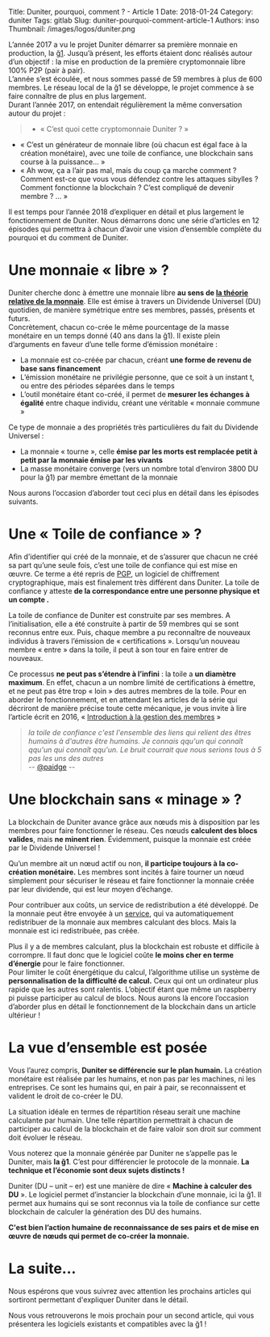Title: Duniter, pourquoi, comment ? - Article 1
Date: 2018-01-24
Category: duniter
Tags: gitlab
Slug: duniter-pourquoi-comment-article-1
Authors: inso
Thumbnail: /images/logos/duniter.png


L’année 2017 a vu le projet Duniter démarrer sa première monnaie en production, la [ğ1](https://g1.duniter.fr/). Jusqu’à présent, les efforts étaient donc réalisés autour d’un objectif : la mise en production de la première cryptomonnaie libre 100%  P2P (pair à pair).  
L’année s’est écoulée, et nous sommes passé de 59 membres à plus de 600 membres. Le réseau local de la ğ1 se développe, le projet commence à se faire connaître de plus en plus largement.  
Durant l’année 2017, on entendait régulièrement la même conversation autour du projet : 

> - « C’est quoi cette cryptomonnaie Duniter ? »  
- « C’est un générateur de monnaie libre (où chacun est égal face à la création monétaire), avec une toile de confiance, une blockchain sans course à la puissance... »  
- « Ah wow, ça a l’air pas mal, mais du coup ça marche comment ? Comment est-ce que vous vous défendez contre les attaques sibylles ? Comment fonctionne la blockchain  ? C’est compliqué de devenir membre ? ... »

Il est temps pour l’année 2018 d’expliquer en détail et plus largement le fonctionnement de Duniter. Nous démarrons donc une série d’articles en 12 épisodes qui permettra à chacun d’avoir une vision d’ensemble complète du pourquoi et du comment de Duniter.


# Une monnaie « libre » ?

Duniter cherche donc à émettre une monnaie libre **au sens de [la théorie relative de la monnaie](https://trm.creationmonetaire.info)**. Elle est émise à travers un Dividende Universel (DU) quotidien, de manière symétrique entre ses membres, passés, présents et futurs.  
Concrètement, chacun co-crée le même pourcentage de la masse monétaire en un temps donné (40 ans dans la ğ1). Il existe plein d’arguments en faveur d’une telle forme d’émission monétaire :

- La monnaie est co-créée par chacun, créant **une forme de revenu de base sans financement**  
- L’émission monétaire ne privilégie personne, que ce soit à un instant t, ou entre des périodes séparées dans le temps  
- L’outil monétaire étant co-créé, il permet de **mesurer les échanges à égalité** entre chaque individu, créant une véritable « monnaie commune »

Ce type de monnaie a des propriétés très particulières du fait du Dividende Universel : 

- La monnaie « tourne », celle **émise par les morts est remplacée petit à petit par la monnaie émise par les vivants**  
- La masse monétaire converge (vers un nombre total d’environ 3800 DU pour la ğ1) par membre émettant de la monnaie

Nous aurons l’occasion d’aborder tout ceci plus en détail dans les épisodes suivants.


# Une « Toile de confiance » ?

Afin d’identifier qui créé de la monnaie, et de s’assurer que chacun ne créé sa part qu’une seule fois, c’est une toile de confiance qui est mise en œuvre. Ce terme a été repris de [PGP](https://fr.wikipedia.org/wiki/Pretty_Good_Privacy), un logiciel de chiffrement cryptographique, mais est finalement très différent dans Duniter. La toile de confiance y atteste **de la correspondance entre une personne physique et un compte .**

La toile de confiance de Duniter est construite par ses membres. A l’initialisation, elle a été construite à partir de 59 membres qui se sont reconnus entre eux. Puis, chaque membre a pu reconnaître de nouveaux individus à travers l’émission de « certifications ». Lorsqu’un nouveau membre « entre » dans la toile, il peut à son tour en faire entrer de nouveaux. 

Ce processus **ne peut pas s’étendre à l’infini** : la toile a **un diamètre maximum**. En effet, chacun a un nombre limité de certifications à émettre, et ne peut pas être trop « loin » des autres membres de la toile.
Pour en aborder le fonctionnement, et en attendant les articles de la série qui décriront de manière précise toute cette mécanique, je vous invite à lire l’article écrit en 2016, « [Introduction à la gestion des membres](https://duniter.org/fr/introduction-a-la-toile-de-confiance/) »

> *la toile de confiance c'est l'ensemble des liens qui relient des êtres humains à d'autres être humains. Je connais qqu'un qui connaît qqu'un qui connaît qqu'un. Le bruit courrait que nous serions tous à 5 pas les uns des autres*  
-- [@paidge](https://www.youtube.com/watch?v=coFgDw2yH0g)  --

# Une blockchain sans « minage » ?

La blockchain de Duniter avance grâce aux nœuds mis à disposition par les membres pour faire fonctionner le réseau. Ces nœuds **calculent des blocs valides**, mais **ne minent rien**. Évidemment, puisque la monnaie est créée par le Dividende Universel ! 

Qu’un membre ait un nœud actif ou non, **il participe toujours à la co-création monétaire.** Les membres sont incités à faire tourner un nœud simplement pour sécuriser le réseau et faire fonctionner la monnaie créée par leur dividende, qui est leur moyen d’échange.

Pour contribuer aux coûts, un service de redistribution a été développé. De la monnaie peut être envoyée à un [service](https://remuniter.cgeek.fr/), qui va automatiquement redistribuer de la monnaie aux membres calculant des blocs. Mais la monnaie est ici redistribuée, pas créée.

Plus il y a de membres calculant, plus la blockchain est robuste et difficile à corrompre. Il faut donc que le logiciel coûte **le moins cher en terme d’énergie** pour le faire fonctionner.  
Pour limiter le coût énergétique du calcul, l’algorithme utilise un système de **personnalisation de la difficulté de calcul.** Ceux qui ont un ordinateur plus rapide que les autres sont ralentis. L’objectif étant que même un raspberry pi puisse participer au calcul de blocs.
Nous aurons là encore l’occasion d’aborder plus en détail le fonctionnement de la blockchain dans un article ultérieur !

                                   
# La vue d’ensemble est posée

Vous l’aurez compris, **Duniter se différencie sur le plan humain.** La création monétaire est réalisée par les humains, et non pas par les machines, ni les entreprises. Ce sont les humains qui, en pair à pair, se reconnaissent et valident le droit de co-créer le DU. 

La situation idéale en termes de répartition réseau serait une machine calculante par humain. Une telle répartition permettrait à chacun de participer au calcul de la blockchain et de faire valoir son droit sur comment doit évoluer le réseau.

Vous noterez que la monnaie générée par Duniter ne s’appelle pas le Duniter, mais **la ğ1**. C’est pour différencier le protocole de la monnaie. **La technique et l’économie sont deux sujets distincts !**

Duniter (DU – unit – er) est une manière de dire « **Machine à calculer des DU** ». Le logiciel permet d’instancier la blockchain d’une monnaie, ici la ğ1. Il permet aux humains qui se sont reconnus via la toile de confiance sur cette blockchain de calculer la génération des DU des humains. 

**C'est bien l’action humaine de reconnaissance de ses pairs et de mise en œuvre de nœuds qui permet de co-créer la monnaie.**

# La suite...

Nous espérons que vous suivrez avec attention les prochains articles qui sortiront permettant d'expliquer Duniter dans le détail.

Nous vous retrouverons le mois prochain pour un second article, qui vous présentera les logiciels existants et compatibles avec la ğ1 !
